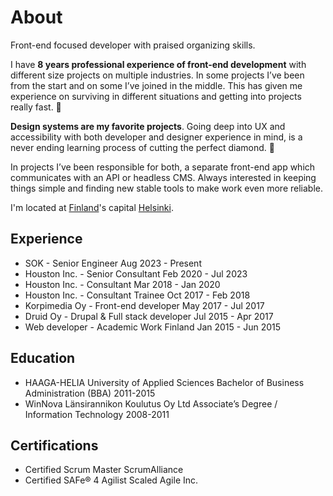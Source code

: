 # About

Front-end focused developer with praised organizing skills.

I have **8 years professional experience of front-end development** with different size projects on multiple industries. In some projects I’ve been from the start and on some I’ve joined in the middle. This has given me experience on surviving in different situations and getting into projects really fast. 🚀

**Design systems are my favorite projects**. Going deep into UX and accessibility with both developer and designer experience in mind, is a never ending learning process of cutting the perfect diamond. 💎

In projects I’ve been responsible for both, a separate front-end app which communicates with an API or headless CMS. Always interested in keeping things simple and finding new stable tools to make work even more reliable.

I'm located at [Finland](https://www.google.fi/maps/place/Suomi/data=!4m2!3m1!1s0x4681cadf4b32f6dd:0x146d63c75a810?sa=X&ved=0ahUKEwjo3-n75vnWAhWJYpoKHS-HDrgQ8gEIIzAA)'s capital [Helsinki](https://www.google.fi/maps/place/Helsinki/@60.1098664,24.7378275,10z/data=!3m1!4b1!4m13!1m7!3m6!1s0x4681cadf4b32f6dd:0x146d63c75a810!2sSuomi!3b1!8m2!3d61.92411!4d25.7481511!3m4!1s0x46920bc796210691:0xcd4ebd843be2f763!8m2!3d60.1688416!4d24.9389648).

## Experience

- SOK - Senior Engineer
  Aug 2023 - Present
- Houston Inc. - Senior Consultant
  Feb 2020 - Jul 2023
- Houston Inc. - Consultant
  Mar 2018 - Jan 2020
- Houston Inc. - Consultant Trainee
  Oct 2017 - Feb 2018
- Korpimedia Oy - Front-end developer
  May 2017 - Jul 2017
- Druid Oy - Drupal & Full stack developer
  Jul 2015 - Apr 2017
- Web developer - Academic Work Finland
  Jan 2015 - Jun 2015

## Education

- HAAGA-HELIA University of Applied Sciences
  Bachelor of Business Administration (BBA)
  2011-2015
- WinNova Länsirannikon Koulutus Oy Ltd
  Associate’s Degree / Information Technology
  2008-2011

## Certifications

- Certified Scrum Master
  ScrumAlliance
- Certified SAFe® 4 Agilist
  Scaled Agile Inc.
